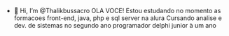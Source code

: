 - 👋 Hi, I’m @Thalikbussacro
OLA VOCE! Estou estudando no momento as formacoes front-end, java, php e sql server na alura
Cursando analise e dev. de sistemas no segundo ano
programador delphi junior à um ano

<!---
Thalikbussacro/Thalikbussacro is a ✨ special ✨ repository because its `README.md` (this file) appears on your GitHub profile.
You can click the Preview link to take a look at your changes.
--->
